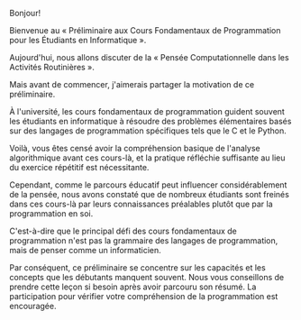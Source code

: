 Bonjour!

Bienvenue au « Préliminaire aux Cours Fondamentaux de Programmation pour les Étudiants en Informatique ».

Aujourd'hui, nous allons discuter de la « Pensée Computationnelle dans les Activités Routinières ».

Mais avant de commencer, j'aimerais partager la motivation de ce préliminaire.

À l'université, les cours fondamentaux de programmation guident souvent les étudiants en informatique à résoudre des problèmes élémentaires basés sur des langages de programmation spécifiques tels que le C et le Python.

Voilà, vous êtes censé avoir la compréhension basique de l'analyse algorithmique avant ces cours-là, et la pratique réfléchie suffisante au lieu du exercice répétitif est nécessitante.

Cependant, comme le parcours éducatif peut influencer considérablement de la pensée, nous avons constaté que de nombreux étudiants sont freinés dans ces cours-là par leurs connaissances préalables plutôt que par la programmation en soi.

C'est-à-dire que le principal défi des cours fondamentaux de programmation n'est pas la grammaire des langages de programmation, mais de penser comme un informaticien.

Par conséquent, ce préliminaire se concentre sur les capacités et les concepts que les débutants manquent souvent. Nous vous conseillons de prendre cette leçon si besoin après avoir parcouru son résumé. La participation pour vérifier votre compréhension de la programmation est encouragée.